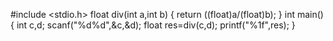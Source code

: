 
#include <stdio.h>
float div(int a,int b)
{
    return ((float)a/(float)b);
}
int main()
{
    int c,d;
    scanf("%d%d",&c,&d);
    float res=div(c,d);
    printf("%1f",res);
}
